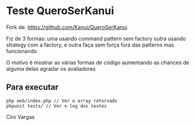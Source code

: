 Teste QueroSerKanui
=============

Fork de: https://github.com/Kanui/QueroSerKanui

Fiz de 3 formas: uma usando command pattern sem factory outra usando strategy com a factory, e outra faça sem força fora das patterns mas funcionando

O motivo é mostrar as várias formas de código aumentando as chances de alguma delas agradar os avaliadores

Para executar
-------------
    php web/index.php // Ver o array retornado
    phpunit tests/ // Ver o log dos testes

Ciro Vargas
